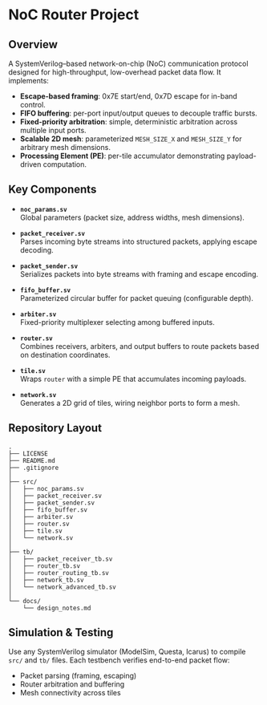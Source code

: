 # NoC Router Project

## Overview

A SystemVerilog–based network-on-chip (NoC) communication protocol designed for high-throughput, low-overhead packet data flow. It implements:

- **Escape-based framing**: 0x7E start/end, 0x7D escape for in-band control.
- **FIFO buffering**: per-port input/output queues to decouple traffic bursts.
- **Fixed-priority arbitration**: simple, deterministic arbitration across multiple input ports.
- **Scalable 2D mesh**: parameterized `MESH_SIZE_X` and `MESH_SIZE_Y` for arbitrary mesh dimensions.
- **Processing Element (PE)**: per-tile accumulator demonstrating payload-driven computation.

## Key Components

- **`noc_params.sv`**  
  Global parameters (packet size, address widths, mesh dimensions).

- **`packet_receiver.sv`**  
  Parses incoming byte streams into structured packets, applying escape decoding.

- **`packet_sender.sv`**  
  Serializes packets into byte streams with framing and escape encoding.

- **`fifo_buffer.sv`**  
  Parameterized circular buffer for packet queuing (configurable depth).

- **`arbiter.sv`**  
  Fixed-priority multiplexer selecting among buffered inputs.

- **`router.sv`**  
  Combines receivers, arbiters, and output buffers to route packets based on destination coordinates.

- **`tile.sv`**  
  Wraps `router` with a simple PE that accumulates incoming payloads.

- **`network.sv`**  
  Generates a 2D grid of tiles, wiring neighbor ports to form a mesh.

## Repository Layout

```
.
├── LICENSE
├── README.md
├── .gitignore
│
├── src/
│   ├── noc_params.sv
│   ├── packet_receiver.sv
│   ├── packet_sender.sv
│   ├── fifo_buffer.sv
│   ├── arbiter.sv
│   ├── router.sv
│   ├── tile.sv
│   └── network.sv
│
├── tb/
│   ├── packet_receiver_tb.sv
│   ├── router_tb.sv
│   ├── router_routing_tb.sv
│   ├── network_tb.sv
│   └── network_advanced_tb.sv
│
└── docs/
    └── design_notes.md
```

## Simulation & Testing

Use any SystemVerilog simulator (ModelSim, Questa, Icarus) to compile `src/` and `tb/` files. Each testbench verifies end-to-end packet flow:

- Packet parsing (framing, escaping)
- Router arbitration and buffering
- Mesh connectivity across tiles
